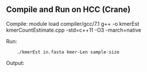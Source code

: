 Compile and Run on HCC (Crane)
------------------------------
Compile:
		module load compiler/gcc/7.1
		g++ -o kmerEst kmerCountEstimate.cpp -std=c++11 -O3 -march=native

Run:

		./kmerEst in.fasta kmer-Len sample-size 
  
Output:
  
  
  
